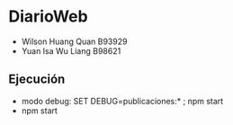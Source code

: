 # DiarioWeb

- Wilson Huang Quan B93929
- Yuan Isa Wu Liang B98621

## Ejecución

- modo debug: SET DEBUG=publicaciones:* ; npm start
- npm start
